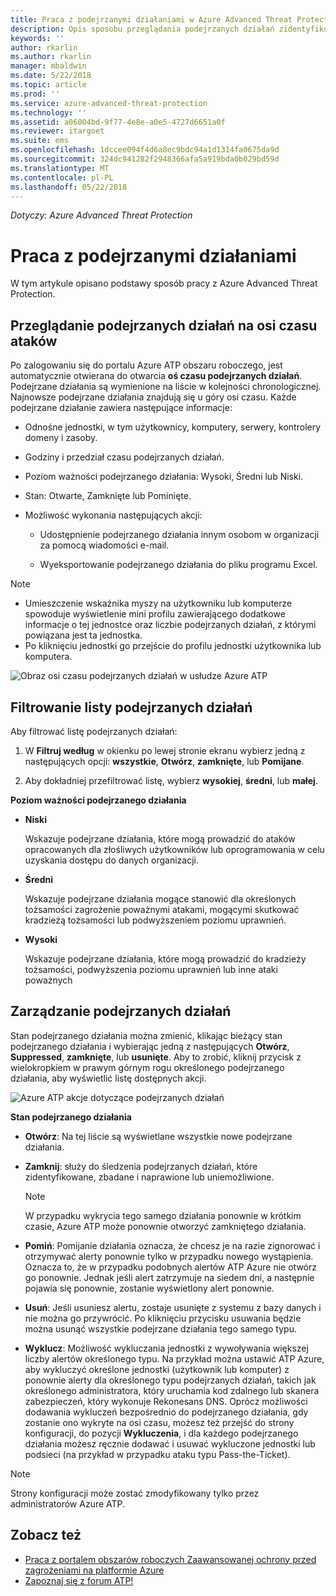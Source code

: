 ```yaml
---
title: Praca z podejrzanymi działaniami w Azure Advanced Threat Protection | Dokumentacja firmy Microsoft
description: Opis sposobu przeglądania podejrzanych działań zidentyfikowanych przez Azure ATP
keywords: ''
author: rkarlin
ms.author: rkarlin
manager: mbaldwin
ms.date: 5/22/2018
ms.topic: article
ms.prod: ''
ms.service: azure-advanced-threat-protection
ms.technology: ''
ms.assetid: a06004bd-9f77-4e8e-a0e5-4727d6651a0f
ms.reviewer: itargoet
ms.suite: ems
ms.openlocfilehash: 1dccee094f4d6a8ec9bdc94a1d1314fa0675da9d
ms.sourcegitcommit: 324dc941282f2948366afa5a919bda0b029bd59d
ms.translationtype: MT
ms.contentlocale: pl-PL
ms.lasthandoff: 05/22/2018
---
```

*Dotyczy: Azure Advanced Threat Protection*



# <a name="working-with-suspicious-activities"></a>Praca z podejrzanymi działaniami
W tym artykule opisano podstawy sposób pracy z Azure Advanced Threat Protection.

## Przeglądanie podejrzanych działań na osi czasu ataków <a name="review-suspicious-activities-on-the-attack-time-line"></a>
Po zalogowaniu się do portalu Azure ATP obszaru roboczego, jest automatycznie otwierana do otwarcia **oś czasu podejrzanych działań**. Podejrzane działania są wymienione na liście w kolejności chronologicznej. Najnowsze podejrzane działania znajdują się u góry osi czasu.
Każde podejrzane działanie zawiera następujące informacje:

-   Odnośne jednostki, w tym użytkownicy, komputery, serwery, kontrolery domeny i zasoby.

-   Godziny i przedział czasu podejrzanych działań.

-   Poziom ważności podejrzanego działania: Wysoki, Średni lub Niski.

-   Stan: Otwarte, Zamknięte lub Pominięte.

-   Możliwość wykonania następujących akcji:

    -   Udostępnienie podejrzanego działania innym osobom w organizacji za pomocą wiadomości e-mail.

    -   Wyeksportowanie podejrzanego działania do pliku programu Excel.

> [!NOTE]
> -   Umieszczenie wskaźnika myszy na użytkowniku lub komputerze spowoduje wyświetlenie mini profilu zawierającego dodatkowe informacje o tej jednostce oraz liczbie podejrzanych działań, z którymi powiązana jest ta jednostka.
> -   Po kliknięciu jednostki go przejście do profilu jednostki użytkownika lub komputera.

![Obraz osi czasu podejrzanych działań w usłudze Azure ATP](media/atp-sa-timeline.png)

## <a name="filter-suspicious-activities-list"></a>Filtrowanie listy podejrzanych działań
Aby filtrować listę podejrzanych działań:

1.  W **Filtruj według** w okienku po lewej stronie ekranu wybierz jedną z następujących opcji: **wszystkie**, **Otwórz**, **zamknięte**, lub **Pomijane**.

2.  Aby dokładniej przefiltrować listę, wybierz **wysokiej**, **średni**, lub **małej**.

**Poziom ważności podejrzanego działania**

-   **Niski**

    Wskazuje podejrzane działania, które mogą prowadzić do ataków opracowanych dla złośliwych użytkowników lub oprogramowania w celu uzyskania dostępu do danych organizacji.

-   **Średni**

    Wskazuje podejrzane działania mogące stanowić dla określonych tożsamości zagrożenie poważnymi atakami, mogącymi skutkować kradzieżą tożsamości lub podwyższeniem poziomu uprawnień.

-   **Wysoki**

    Wskazuje podejrzane działania, które mogą prowadzić do kradzieży tożsamości, podwyższenia poziomu uprawnień lub inne ataki poważnych




## <a name="managing-suspicious-activities"></a>Zarządzanie podejrzanych działań
Stan podejrzanego działania można zmienić, klikając bieżący stan podejrzanego działania i wybierając jedną z następujących **Otwórz**, **Suppressed**, **zamknięte**, lub **usunięte**.
Aby to zrobić, kliknij przycisk z wielokropkiem w prawym górnym rogu określonego podejrzanego działania, aby wyświetlić listę dostępnych akcji.

![Azure ATP akcje dotyczące podejrzanych działań](./media/atp-sa-actions.png)

**Stan podejrzanego działania**

-   **Otwórz**: Na tej liście są wyświetlane wszystkie nowe podejrzane działania.

-   **Zamknij**: służy do śledzenia podejrzanych działań, które zidentyfikowane, zbadane i naprawione lub uniemożliwione.

    > [!NOTE]
    > W przypadku wykrycia tego samego działania ponownie w krótkim czasie, Azure ATP może ponownie otworzyć zamkniętego działania.

-   **Pomiń**: Pomijanie działania oznacza, że chcesz je na razie zignorować i otrzymywać alerty ponownie tylko w przypadku nowego wystąpienia. Oznacza to, że w przypadku podobnych alertów ATP Azure nie otwórz go ponownie. Jednak jeśli alert zatrzymuje na siedem dni, a następnie pojawia się ponownie, zostanie wyświetlony alert ponownie.

- **Usuń**: Jeśli usuniesz alertu, zostaje usunięte z systemu z bazy danych i nie można go przywrócić. Po kliknięciu przycisku usuwania będzie można usunąć wszystkie podejrzane działania tego samego typu.

- **Wyklucz**: Możliwość wykluczania jednostki z wywoływania większej liczby alertów określonego typu. Na przykład można ustawić ATP Azure, aby wykluczyć określone jednostki (użytkownik lub komputer) z ponownie alerty dla określonego typu podejrzanych działań, takich jak określonego administratora, który uruchamia kod zdalnego lub skanera zabezpieczeń, który wykonuje Rekonesans DNS. Oprócz możliwości dodawania wykluczeń bezpośrednio do podejrzanego działania, gdy zostanie ono wykryte na osi czasu, możesz też przejść do strony konfiguracji, do pozycji **Wykluczenia**, i dla każdego podejrzanego działania możesz ręcznie dodawać i usuwać wykluczone jednostki lub podsieci (na przykład w przypadku ataku typu Pass-the-Ticket). 

> [!NOTE]
> Strony konfiguracji może zostać zmodyfikowany tylko przez administratorów Azure ATP.


## <a name="see-also"></a>Zobacz też

- [Praca z portalem obszarów roboczych Zaawansowanej ochrony przed zagrożeniami na platformie Azure](workspace-portal.md)
- [Zapoznaj się z forum ATP!](https://aka.ms/azureatpcommunity)